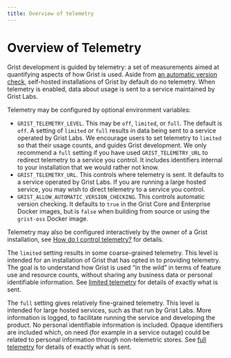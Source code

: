 ```yaml
---
title: Overview of telemetry
---
```


# Overview of Telemetry

Grist development is guided by telemetry: a set of measurements
aimed at quantifying aspects of how Grist is used. Aside from [an automatic version check](self-managed.md#how-do-i-control-automatic-version-checks), self-hosted
installations of Grist by default do no telemetry.
When telemetry is enabled, data about usage is sent to a service
maintained by Grist Labs.

Telemetry may be configured by optional environment variables:

  * `GRIST_TELEMETRY_LEVEL`. This may be `off`, `limited`,
    or `full`. The default is `off`. A setting of `limited` or
	`full` results in data being sent to a service operated by
	Grist Labs. We encourage users to set telemetry to `limited`
	so that their usage counts, and guides Grist development.
	We only recommend a `full` setting if you have used
	`GRIST_TELEMETRY_URL` to redirect telemetry to a service
	you control. It includes identifiers internal to your installation
	that we would rather not know.
  * `GRIST_TELEMETRY_URL`. This controls where telemetry is
	sent. It defaults to a service operated by Grist Labs.
	If you are running a large hosted service, you may wish to
	direct telemetry to a service you control.
  * `GRIST_ALLOW_AUTOMATIC_VERSION_CHECKING`. This controls automatic version checking. It defaults to `true` in the Grist Core and Enterprise Docker images, but is `false` when building from source or using the `grist-oss` Docker image.

Telemetry may also be configured interactively by the owner of
a Grist installation, see [How do I control telemetry?](self-managed.md#how-do-i-control-telemetry) for details.

The `limited` setting results in some coarse-grained telemetry. This
level is intended for an installation of Grist that has opted in to
providing telemetry. The goal is to understand how Grist is used “in
the wild” in terms of feature use and resource counts, without sharing
any business data or personal identifiable information. See [limited
telemetry](telemetry-limited.md) for details of exactly what is sent.

The `full` setting gives relatively fine-grained telemetry. This level
is intended for large hosted services, such as that run by Grist
Labs. More information is logged, to facilitate running the service
and developing the product. No personal identifiable information is
included. Opaque identifiers are included which, on need (for example
in a service outage) could be related to personal information through
non-telemetric stores.  See [full telemetry](telemetry-full.md) for
details of exactly what is sent.

